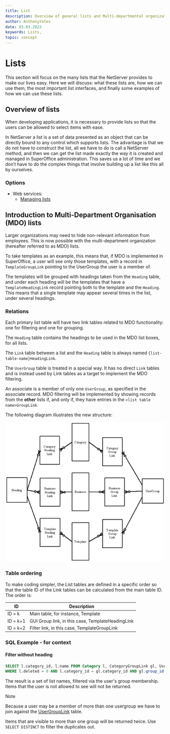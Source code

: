 ```yaml
---
title: List
description: Overview of general lists and Multi-departmental organizational (MDO) lists.
author: AnthonyYates
date: 03.03.2022
keywords: Lists, 
topic: concept
---
```


# Lists

This section will focus on the many lists that the NetServer provides to make our lives easy. Here we will discuss: what these lists are, how we can use them, the most important list interfaces, and finally some examples of how we can use these lists.

## Overview of lists

When developing applications, it is necessary to provide lists so that the users can be allowed to select items with ease.

In NetServer a list is a set of data presented as an object that can be directly bound to any control which supports lists. The advantage is that we do not have to construct the list, all we have to do is call a NetServer method, and then we can get the list made exactly the way it is created and managed in SuperOffice administration. This saves us a lot of time and we don’t have to do the complex things that involve building up a list like this all by ourselves.

### Options

* Web services:
  * [Managing lists][1]

## Introduction to Multi-Department Organisation (MDO) lists

Larger organizations may need to hide non-relevant information from employees. This is now possible with the multi-department organization (hereafter referred to as MDO) lists.

To take templates as an example, this means that, if MDO is implemented in SuperOffice, a user will see only those templates, with a record in `TemplateGroupLink` pointing to the UserGroup the user is a member of.

The templates will be grouped with headings taken from the `Heading` table, and under each heading will be the templates that have a `TemplateHeadingLink` record pointing both to the template and the `Heading`. This means that a single template may appear several times in the list, under several headings.

### Relations

Each primary list table will have two link tables related to MDO functionality: one for filtering and one for grouping.

The `Heading` table contains the headings to be used in the MDO list boxes, for all lists.

The `Link` table between a list and the `Heading` table is always named `{list-table-name}HeadingLink`.

The `UserGroup` table is treated in a special way. It has no direct `Link` tables and is instead used by Link tables as a target to implement the MDO filtering.

An associate is a member of only one `UserGroup`, as specified in the associate record. MDO filtering will be implemented by showing records from the **other** lists if, and only if, they have entries in the `<list table name>GroupLink`.

The following diagram illustrates the new structure:

![x][img1]

### Table ordering

To make coding simpler, the List tables are defined in a specific order so that the table ID of the Link tables can be calculated from the main table ID. The order is:

| ID | Description |
|---|---|
| ID = k   |Main table, for instance, Template |
| ID = k+1 |GUI Group link, in this case, TemplateHeadingLink |
| ID = k+2 |Filter link, in this case, TemplateGroupLink |

### SQL Example - for context

#### Filter without heading

```SQL
SELECT l.category_id, l.name FROM Category l, CategoryGroupLink gl, UserGroupLink ugl
WHERE l.deleted = 0 AND l.category_id = gl.category_id AND gl.group_id = ugl.usergroup_id AND ugl.assoc_id = <my assoc_id>;
```

The result is a set of list names, filtered via the user's group membership. Items that the user is not allowed to see will not be returned.

> [!NOTE]
> Because a user may be a member of more than one usergroup we have to join against the [UserGroupLink][2] table.
>
> Items that are visible to more than one group will be returned twice. Use `SELECT DISTINCT` to filter the duplicates out.

<!-- Referenced links -->
[1]: services/index.md
[2]: ../../database/tables/usergrouplink.md

<!-- Referenced images -->
[img1]: media/mdo-grouplinks.gif
